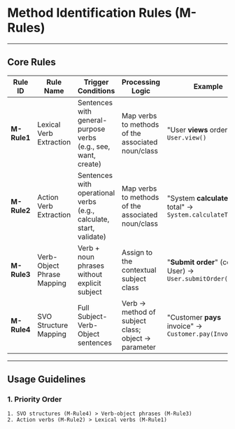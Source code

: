 # Method Identification Rules (M-Rules)

---

## Core Rules

| Rule ID    | Rule Name                     | Trigger Conditions                                                                 | Processing Logic                                                                 | Example                                                            | Notes                                                                 |
|------------|-------------------------------|------------------------------------------------------------------------------------|---------------------------------------------------------------------------------|--------------------------------------------------------------------|-----------------------------------------------------------------------|
| **M-Rule1** | Lexical Verb Extraction       | Sentences with general-purpose verbs (e.g., see, want, create)                     | Map verbs to methods of the associated noun/class                              | "User **views** order" → `User.view()`                             | Targets descriptive actions (non-operational)                       |
| **M-Rule2** | Action Verb Extraction        | Sentences with operational verbs (e.g., calculate, start, validate)               | Map verbs to methods of the associated noun/class                              | "System **calculates** total" → `System.calculateTotal()`          | Focuses on domain-specific operations                              |
| **M-Rule3** | Verb-Object Phrase Mapping    | Verb + noun phrases without explicit subject                                       | Assign to the contextual subject class                                         | "**Submit order**" (context: User) → `User.submitOrder()`          | Requires dependency analysis for subject resolution                |
| **M-Rule4** | SVO Structure Mapping         | Full Subject-Verb-Object sentences                                                | Verb → method of subject class; object → parameter                             | "Customer **pays** invoice" → `Customer.pay(Invoice)`              | Maintains action directionality                                    |

---

## Usage Guidelines

### 1. Priority Order
```text
1. SVO structures (M-Rule4) > Verb-object phrases (M-Rule3) 
2. Action verbs (M-Rule2) > Lexical verbs (M-Rule1)